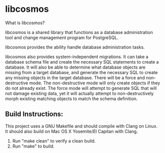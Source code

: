 # libcosmos

What is libcosmos?

libcosmos is a shared library that functions as a database administration tool and change management program for PostgreSQL.

libcosmos provides the ability handle database administration tasks.

libcosmos also provides system-independent migrations. It can take a database schema file and create the necessary SQL statements to create a database. It will also be able to determine what database objects are missing from a target database, and generate the necessary SQL to create any missing objects in the target database. There will be a force and non-destructive mode. The non-destructive mode will only create objects if they do not already exist. The force mode will attempt to generate SQL that will not damage existing data, yet it will actually attempt to non-destructively morph existing matching objects to match the schema definition.

## Build Instructions:

This project uses a GNU Makefile and should compile with Clang on Linux. It should also build on Mac OS X Yosemite/El Capitan with Clang.

1. Run "make clean" to verify a clean build.
1. Run "make" to build.
